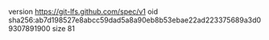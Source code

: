 version https://git-lfs.github.com/spec/v1
oid sha256:ab7d198527e8abcc59dad5a8a90eb8b53ebae22ad223375689a3d09307891900
size 81
